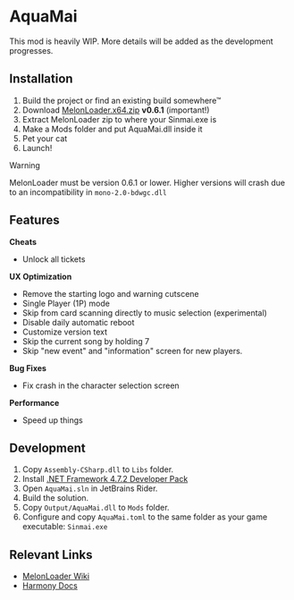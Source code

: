 # AquaMai

This mod is heavily WIP. More details will be added as the development progresses.

## Installation

1. Build the project or find an existing build somewhere™
2. Download [MelonLoader.x64.zip](https://github.com/LavaGang/MelonLoader/releases/download/v0.6.1/MelonLoader.x64.zip) **v0.6.1** (important!)
3. Extract MelonLoader zip to where your Sinmai.exe is
4. Make a Mods folder and put AquaMai.dll inside it
5. Pet your cat
6. Launch!

> [!WARNING]
> MelonLoader must be version 0.6.1 or lower. Higher versions will crash due to an incompatibility in `mono-2.0-bdwgc.dll`

## Features

**Cheats**

* Unlock all tickets

**UX Optimization**

* Remove the starting logo and warning cutscene
* Single Player (1P) mode
* Skip from card scanning directly to music selection (experimental)
* Disable daily automatic reboot
* Customize version text
* Skip the current song by holding 7
* Skip "new event" and "information" screen for new players.

**Bug Fixes**

* Fix crash in the character selection screen

**Performance**

* Speed up things

## Development

1. Copy `Assembly-CSharp.dll` to `Libs` folder.
2. Install [.NET Framework 4.7.2 Developer Pack](https://dotnet.microsoft.com/en-us/download/dotnet-framework/thank-you/net472-developer-pack-offline-installer)
3. Open `AquaMai.sln` in JetBrains Rider.
4. Build the solution.
5. Copy `Output/AquaMai.dll` to `Mods` folder.
6. Configure and copy `AquaMai.toml` to the same folder as your game executable: `Sinmai.exe`

## Relevant Links

* [MelonLoader Wiki](https://melonwiki.xyz/#/modders/quickstart)
* [Harmony Docs](https://harmony.pardeike.net/articles/patching-prefix.html)
